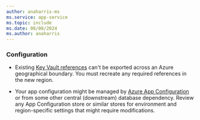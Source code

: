 ```yaml
---
author: anaharris-ms
ms.service: app-service
ms.topic: include
ms.date: 08/08/2024
ms.author: anaharris
---
```


### Configuration

- Existing [Key Vault references](../app-service/app-service-key-vault-references.md) can't be exported across an Azure geographical boundary. You must recreate any required references in the new region.

- Your app configuration might be managed by [Azure App Configuration](../azure-app-configuration/overview.md) or from some other central (downstream) database dependency. Review any App Configuration store or similar stores for environment and region-specific settings that might require modifications. 